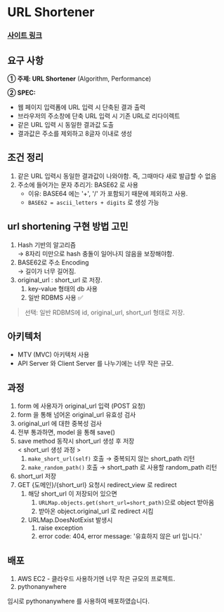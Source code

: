 # URL Shortener

### [사이트 링크](https://originalll.pythonanywhere.com/)


## 요구 사항

**① 주제: URL Shortener** (Algorithm, Performance)

**② SPEC:**

- 웹 페이지 입력폼에 URL 입력 시 단축된 결과 출력
- 브라우저의 주소창에 단축 URL 입력 시 기존 URL로 리다이렉트
- 같은 URL 입력 시 동일한 결과값 도출
- 결과값은 주소를 제외하고 8글자 이내로 생성

## 조건 정리
1. 같은 URL 입력시 동일한 결과값이 나와야함. 즉, 그때마다 새로 발급할 수 없음  
2. 주소에 들어가는 문자 추리기: BASE62 로 사용  
   - 이유: BASE64 에는 '+', '/' 가 포함되기 때문에 제외하고 사용.
   - `BASE62 = ascii_letters + digits` 로 생성 가능

## url shortening 구현 방법 고민
1. Hash 기반의 알고리즘  
   → 8자리 미만으로 hash 충돌이 일어나지 않음을 보장해야함.  
2. BASE62로 주소 Encoding  
   → 길이가 너무 길어짐.
3. original_url : short_url 로 저장.
   1. key-value 형태의 db 사용
   2. 일반 RDBMS 사용 ✅

> 선택: 일반 RDBMS에 id, original_url, short_url 형태로 저장.

## 아키텍처
- MTV (MVC) 아키텍처 사용
- API Server 와 Client Server 를 나누기에는 너무 작은 규모.

## 과정
1. form 에 사용자가 original_url 입력 (POST 요청)
2. form 을 통해 넘어온 original_url 유효성 검사
3. original_url 에 대한 중복성 검사
4. 전부 통과하면, model 을 통해 save()
5. save method 동작시 short_url 생성 후 저장  
   < short_url 생성 과정 >
   1. `make_short_url(self)` 호출 → 중복되지 않는 short_path 리턴
   2. `make_random_path()` 호출 → short_path 로 사용할 random_path 리턴
6. short_url 저장
7. GET {도메인}/{short_url} 요청시 redirect_view 로 redirect
   1. 해당 short_url 이 저장되어 있으면
      1. `URLMap.objects.get(short_url=short_path)`으로 object 받아옴
      2. 받아온 object.original_url 로 redirect 시킴
   2. URLMap.DoesNotExist 발생시
      1. raise exception
      2. error code: 404, error message: '유효하지 않은 url 입니다.'

## 배포
1. AWS EC2 - 클라우드 사용하기엔 너무 작은 규모의 프로젝트.
2. pythonanywhere

임시로 pythonanywhere 를 사용하여 배포하였습니다.


